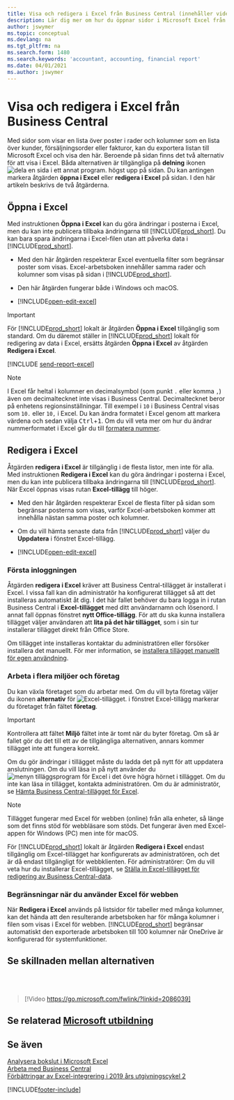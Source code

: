 ```yaml
---
title: Visa och redigera i Excel från Business Central (innehåller video)
description: Lär dig mer om hur du öppnar sidor i Microsoft Excel från Business Central för bättre dataanalyser.
author: jswymer
ms.topic: conceptual
ms.devlang: na
ms.tgt_pltfrm: na
ms.search.form: 1480
ms.search.keywords: 'accountant, accounting, financial report'
ms.date: 04/01/2021
ms.author: jswymer
---
```

# <a name="viewing-and-editing-in-excel-from-business-central"></a><a name="viewing-and-editing-in-excel-from-business-central"></a><a name="viewing-and-editing-in-excel-from-business-central"></a>Visa och redigera i Excel från Business Central

Med sidor som visar en lista över poster i rader och kolumner som en lista över kunder, försäljningsorder eller fakturor, kan du exportera listan till Microsoft Excel och visa den här. Beroende på sidan finns det två alternativ för att visa i Excel. Båda alternativen är tillgängliga på **delning** ikonen ![dela en sida i ett annat program.](media/share-icon.png) högst upp på sidan. Du kan antingen markera åtgärden **öppna i Excel** eller **redigera i Excel** på sidan. I den här artikeln beskrivs de två åtgärderna.

## <a name="open-in-excel"></a><a name="open-in-excel"></a><a name="open-in-excel"></a>Öppna i Excel

Med instruktionen **Öppna i Excel** kan du göra ändringar i posterna i Excel, men du kan inte publicera tillbaka ändringarna till [!INCLUDE[prod_short](includes/prod_short.md)]. Du kan bara spara ändringarna i Excel-filen utan att påverka data i [!INCLUDE[prod_short](includes/prod_short.md)].

- Med den här åtgärden respekterar Excel eventuella filter som begränsar poster som visas. Excel-arbetsboken innehåller samma rader och kolumner som visas på sidan i [!INCLUDE[prod_short](includes/prod_short.md)].

- Den här åtgärden fungerar både i Windows och macOS.
- [!INCLUDE[open-edit-excel](includes/open-and-edit-excel.md)]

> [!IMPORTANT]
> För [!INCLUDE[prod_short](includes/prod_short.md)] lokalt är åtgärden **Öppna i Excel** tillgänglig som standard. Om du däremot ställer in [!INCLUDE[prod_short](includes/prod_short.md)] lokalt för redigering av data i Excel, ersätts åtgärden **Öppna i Excel** av åtgärden **Redigera i Excel**.

[!INCLUDE [send-report-excel](includes/send-report-excel.md)] 

> [!NOTE]
> I Excel får heltal i kolumner en decimalsymbol (som punkt `.` eller komma `,`) även om decimaltecknet inte visas i Business Central. Decimaltecknet beror på enhetens regionsinställningar. Till exempel i `10` i Business Central visas som `10.` eller `10,` i Excel. Du kan ändra formatet i Excel genom att markera värdena och sedan välja <kbd>Ctrl</kbd>+<kbd>1</kbd>. Om du vill veta mer om hur du ändrar nummerformatet i Excel går du till [formatera nummer](https://support.microsoft.com/office/format-numbers-f27f865b-2dc5-4970-b289-5286be8b994a).


## <a name="edit-in-excel"></a><a name="edit-in-excel"></a><a name="edit-in-excel"></a>Redigera i Excel

Åtgärden **redigera i Excel** är tillgänglig i de flesta listor, men inte för alla. Med instruktionen **Redigera i Excel** kan du göra ändringar i posterna i Excel, men du kan inte publicera tillbaka ändringarna till [!INCLUDE[prod_short](includes/prod_short.md)]. När Excel öppnas visas rutan **Excel-tillägg** till höger.

- Med den här åtgärden respekterar Excel de flesta filter på sidan som begränsar posterna som visas, varför Excel-arbetsboken kommer att innehålla nästan samma poster och kolumner.

- Om du vill hämta senaste data från [!INCLUDE[prod_short](includes/prod_short.md)] väljer du **Uppdatera** i fönstret Excel-tillägg.
- [!INCLUDE[open-edit-excel](includes/open-and-edit-excel.md)]

### <a name="first-time-sign-in"></a><a name="first-time-sign-in"></a><a name="first-time-sign-in"></a>Första inloggningen

Åtgärden **redigera i Excel** kräver att Business Central-tillägget är installerat i Excel. I vissa fall kan din administratör ha konfigurerat tillägget så att det installeras automatiskt åt dig. I det här fallet behöver du bara logga in i rutan Business Central i **Excel-tillägget** med ditt användarnamn och lösenord. I annat fall öppnas fönstret **nytt Office-tillägg**. För att du ska kunna installera tillägget väljer användaren att **lita på det här tillägget**, som i sin tur installerar tillägget direkt från Office Store.

Om tillägget inte installeras kontaktar du administratören eller försöker installera det manuellt. För mer information, se [installera tillägget manuellt för egen användning](admin-deploy-excel-addin.md#install).

### <a name="work-across-environments-and-companies"></a><a name="work-across-environments-and-companies"></a><a name="work-across-environments-and-companies"></a>Arbeta i flera miljöer och företag

Du kan växla företaget som du arbetar med. Om du vill byta företag väljer du ikonen **alternativ** för ![Excel-tillägget.](media/cogwheel.png "Alternativ för Excel-tillägg") i fönstret Excel-tillägg markerar du företaget från fältet **företag**.  

> [!IMPORTANT]
> Kontrollera att fältet **Miljö** fältet inte är tomt när du byter företag. Om så är fallet gör du det till ett av de tillgängliga alternativen, annars kommer tillägget inte att fungera korrekt.  

Om du gör ändringar i tillägget måste du ladda det på nytt för att uppdatera anslutningen. Om du vill läsa in på nytt använder du ![menyn tilläggsprogram för Excel](media/excel-addin-menu.png "Meny Excel tillägg") i det övre högra hörnet i tillägget. Om du inte kan läsa in tillägget, kontakta administratören. Om du är administratör, se [Hämta Business Central-tillägget för Excel](admin-deploy-excel-addin.md).

> [!NOTE]
> Tillägget fungerar med Excel för webben (online) från alla enheter, så länge som det finns stöd för webbläsare som stöds. Det fungerar även med Excel-appen för Windows (PC) men inte för macOS.
>
> För [!INCLUDE[prod_short](includes/prod_short.md)] lokalt är åtgärden **Redigera i Excel** endast tillgänglig om Excel-tillägget har konfigurerats av administratören, och det är då endast tillgängligt för webbklienten. För administratörer: Om du vill veta hur du installerar Excel-tillägget, se [Ställa in Excel-tillägget för redigering av Business Central-data](/dynamics365/business-central/dev-itpro/administration/configuring-excel-addin).

### <a name="limits-when-using-excel-for-the-web"></a><a name="limits-when-using-excel-for-the-web"></a><a name="limits-when-using-excel-for-the-web"></a>Begränsningar när du använder Excel för webben

När **Redigera i Excel** används på listsidor för tabeller med många kolumner, kan det hända att den resulterande arbetsboken har för många kolumner i filen som visas i Excel för webben. [!INCLUDE[prod_short](includes/prod_short.md)] begränsar automatiskt den exporterade arbetsboken till 100 kolumner när OneDrive är konfigurerad för systemfunktioner. 

## <a name="see-the-differences-between-the-options"></a><a name="see-the-differences-between-the-options"></a><a name="see-the-differences-between-the-options"></a>Se skillnaden mellan alternativen
<br><br>  

> [!Video https://go.microsoft.com/fwlink/?linkid=2086039]

## <a name="see-related-microsoft-training"></a><a name="see-related-microsoft-training"></a><a name="see-related-microsoft-training"></a>Se relaterad [Microsoft utbildning](/training/modules/configure-powerbi-excel-dynamics-365-business-central/index)

## <a name="see-also"></a><a name="see-also"></a><a name="see-also"></a>Se även

[Analysera bokslut i Microsoft Excel](finance-analyze-excel.md)  
[Arbeta med Business Central](ui-work-product.md)  
[Förbättringar av Excel-integrering i 2019 års utgivningscykel 2](/dynamics365-release-plan/2019wave2/dynamics365-business-central/enhancements-excel-integration)  


[!INCLUDE[footer-include](includes/footer-banner.md)]

